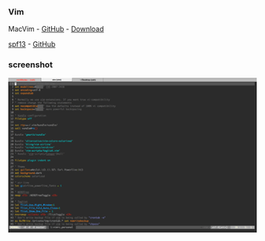 ### Vim

MacVim - [GitHub](https://github.com/b4winckler/macvim) - [Download](https://github.com/b4winckler/macvim/releases)

[spf13](spf13) - [GitHub](https://github.com/spf13/spf13-vim)

### screenshot

![screenshot](./screenshot.png)
